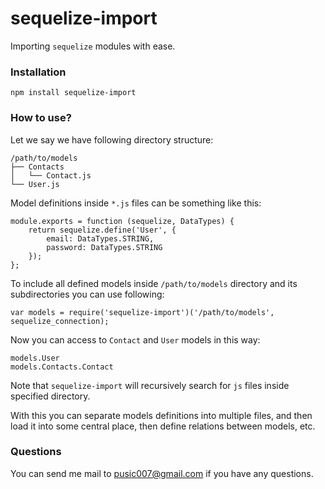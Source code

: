 sequelize-import
================

Importing ``sequelize`` modules with ease.

### Installation
```
npm install sequelize-import
```

### How to use?

Let we say we have following directory structure:

```
/path/to/models
├── Contacts
│   └── Contact.js
└── User.js
```

Model definitions inside ``*.js`` files can be something like this:
```
module.exports = function (sequelize, DataTypes) {
	return sequelize.define('User', {
		email: DataTypes.STRING,
		password: DataTypes.STRING
	});
};
```

To include all defined models inside ``/path/to/models`` directory and its subdirectories you can use following:

```
var models = require('sequelize-import')('/path/to/models', sequelize_connection);
```

Now you can access to ``Contact`` and ``User`` models in this way:
```
models.User
models.Contacts.Contact
```

Note that ``sequelize-import`` will recursively search for ``js`` files inside specified directory.

With this you can separate models definitions into multiple files, and then load it into some central place, then define relations between models, etc.

### Questions
You can send me mail to pusic007@gmail.com if you have any questions.

